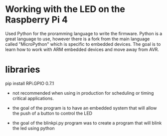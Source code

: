 # Working with the LED on the Raspberry Pi 4

Used Python for the proramming language to write the firmware. Python is a great language to use, however there is a fork from the main language called "MicroPython" which is specific to embedded devices.  The goal is to learn how to work with ARM embedded devices and move away from AVR.

# libraries

pip install RPi.GPIO 0.7.1
* not recommended when using in production for scheduling or timing critical applications.


- the goal of the program is to have an embedded system that will allow the push of a button to control the LED

- the goal of the blinkpi.py program was to create a program that will blink the led using python




